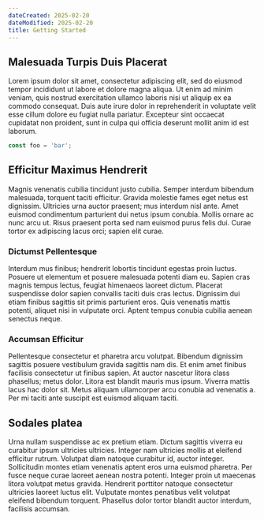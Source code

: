 ```yaml
---
dateCreated: 2025-02-20
dateModified: 2025-02-20
title: Getting Started
---
```


## Malesuada Turpis Duis Placerat

Lorem ipsum dolor sit amet, consectetur adipiscing elit, sed do eiusmod tempor incididunt ut labore et dolore magna aliqua. Ut enim ad minim veniam, quis nostrud exercitation ullamco laboris nisi ut aliquip ex ea commodo consequat. Duis aute irure dolor in reprehenderit in voluptate velit esse cillum dolore eu fugiat nulla pariatur. Excepteur sint occaecat cupidatat non proident, sunt in culpa qui officia deserunt mollit anim id est laborum.

```js
const foo = 'bar';
```

## Efficitur Maximus Hendrerit

Magnis venenatis cubilia tincidunt justo cubilia. Semper interdum bibendum malesuada, torquent taciti efficitur. Gravida molestie fames eget netus est dignissim. Ultricies urna auctor praesent; mus interdum nisl ante. Amet euismod condimentum parturient dui netus ipsum conubia. Mollis ornare ac nunc arcu ut. Risus praesent porta sed nam euismod purus felis dui. Curae tortor ex adipiscing lacus orci; sapien elit curae.

### Dictumst Pellentesque

Interdum mus finibus; hendrerit lobortis tincidunt egestas proin luctus. Posuere ut elementum et posuere malesuada potenti diam eu. Sapien cras magnis tempus lectus, feugiat himenaeos laoreet dictum. Placerat suspendisse dolor sapien convallis taciti duis cras lectus. Dignissim dui etiam finibus sagittis sit primis parturient eros. Quis venenatis mattis potenti, aliquet nisi in vulputate orci. Aptent tempus conubia cubilia aenean senectus neque.

### Accumsan Efficitur

Pellentesque consectetur et pharetra arcu volutpat. Bibendum dignissim sagittis posuere vestibulum gravida sagittis nam dis. Et enim amet finibus facilisis consectetur ut finibus sapien. At auctor nascetur litora class phasellus; metus dolor. Litora est blandit mauris mus ipsum. Viverra mattis lacus hac dolor sit. Metus aliquam ullamcorper arcu conubia ad venenatis a. Per mi taciti ante suscipit est euismod aliquam taciti.

## Sodales platea

Urna nullam suspendisse ac ex pretium etiam. Dictum sagittis viverra eu curabitur ipsum ultricies ultricies. Integer nam ultricies mollis at eleifend efficitur rutrum. Volutpat diam natoque curabitur id, auctor integer. Sollicitudin montes etiam venenatis aptent eros urna euismod pharetra. Per fusce neque curae laoreet aenean nostra potenti. Integer proin ut maecenas litora volutpat metus gravida. Hendrerit porttitor natoque consectetur ultricies laoreet luctus elit. Vulputate montes penatibus velit volutpat eleifend bibendum torquent. Phasellus dolor tortor blandit auctor interdum, facilisis accumsan.
